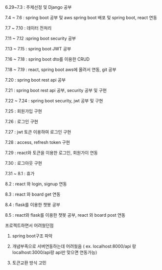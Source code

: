 6.29~7.3 : 주제선정 및 Django 공부

7.4 ~ 7.6 : spring boot 공부 및 aws spring boot 배포 및 spring boot, react 연동

7.7 ~ 7.10 : 데이터 전처리 

7.11 ~ 7.12 :spring boot security 공부

7.13 ~ 7.15 : spring boot JWT 공부  

7.16 ~ 7.18 : spring boot dto를 이용한 CRUD

7.18 ~ 7.19 : react, spring boot aws에 올려서 연동, git 공부

7.20 : spring boot rest api 공부

7.21 : spring boot rest api 공부, security 공부 및 구현

7.22 ~ 7.24 : spring boot security, jwt 공부 및 구현

7.25 : 회원가입 구현

7.26 : 로그인 구현

7.27 : jwt 토큰 이용하여 로그인 구현

7.28 : access, refresh token 구현

7.29 : react와 토큰을 이용한 로그인, 회원가이 연동

7.30 : 로그아웃 구현

7.31 ~ 8.1 : 휴가

8.2 : react 와 login, signup 연동

8.3 : react 와 board get 연동

8.4 : flask를 이용한 챗봇 공부

8.5 : react와 flask를 이용한 챗봇 공부,  react 와 board post 연동

프로젝트하면서 어려웠던점

1. spring boot구조 파악

2. 개념부족으로 서버연동하는데 어려웠음 ( ex. localhost:8000/api 랑 localhost:3000/api랑 api만 맞으면 연동가능)

3. 토큰교환 방식 고민 


